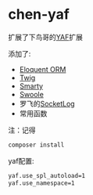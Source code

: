 # chen-yaf
扩展了下鸟哥的[YAF](https://github.com/laruence/php-yaf)扩展  

添加了:   
* [Eloquent ORM](https://github.com/illuminate/database)  
* [Twig](http://twig.sensiolabs.org)
* [Smarty](http://www.smarty.net/)  
* [Swoole](https://github.com/swoole/swoole-src)   
* 罗飞的[SocketLog](https://github.com/luofei614/SocketLog)   
* 常用函数  

注：记得 
```sh
composer install  
```

yaf配置:  
```sh
yaf.use_spl_autoload=1
yaf.use_namespace=1
```
